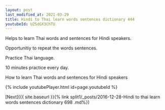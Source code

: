 ```yaml
---
layout: post
last_modified_at: 2021-03-29
title: Hindi to Thai learn words sentences dictionary 444 
youtubeId: UZSdGX3ChTU
---
```

 
 
Helps to learn Thai words and sentences for Hindi speakers.

Opportunitiy to repeat the words sentences. 

Practice Thai language. 
 
10 minutes practice every day. 
 
How to learn Thai words and sentences for Hindi speakers 
 
{% include youtubePlayer.html id=page.youtubeId %}
 
 
[Next]({{ site.baseurl }}{% link  split1/_posts/2016-12-28-Hindi to thai learn words sentences dictionary 698 .md%})
 
